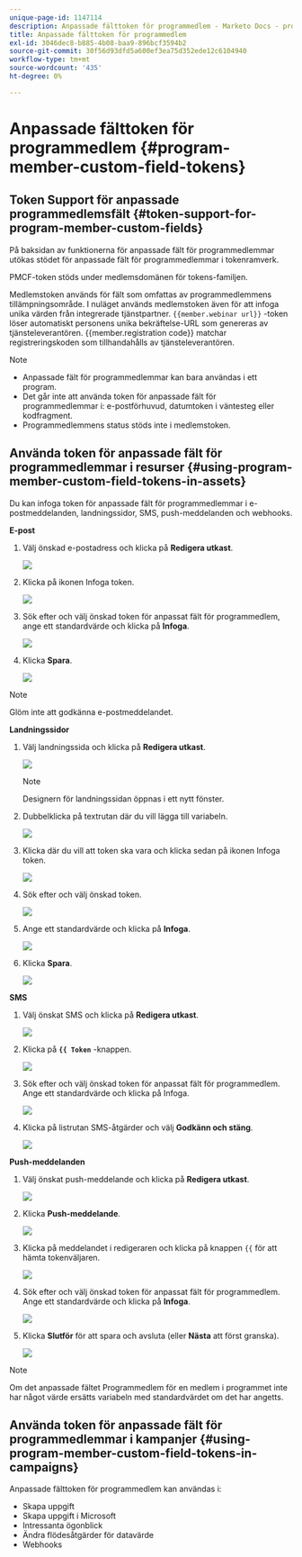 ```yaml
---
unique-page-id: 1147114
description: Anpassade fälttoken för programmedlem - Marketo Docs - produktdokumentation
title: Anpassade fälttoken för programmedlem
exl-id: 3046dec8-b885-4b08-baa9-896bcf3594b2
source-git-commit: 30f56d93dfd5a600ef3ea75d352ede12c6104940
workflow-type: tm+mt
source-wordcount: '435'
ht-degree: 0%

---
```


# Anpassade fälttoken för programmedlem {#program-member-custom-field-tokens}

## Token Support för anpassade programmedlemsfält {#token-support-for-program-member-custom-fields}

På baksidan av funktionerna för anpassade fält för programmedlemmar utökas stödet för anpassade fält för programmedlemmar i tokenramverk.

PMCF-token stöds under medlemsdomänen för tokens-familjen.

Medlemstoken används för fält som omfattas av programmedlemmens tillämpningsområde. I nuläget används medlemstoken även för att infoga unika värden från integrerade tjänstpartner. `{{member.webinar url}}` -token löser automatiskt personens unika bekräftelse-URL som genereras av tjänsteleverantören. {{member.registration code}} matchar registreringskoden som tillhandahålls av tjänsteleverantören.

>[!NOTE]
>
>* Anpassade fält för programmedlemmar kan bara användas i ett program.
>* Det går inte att använda token för anpassade fält för programmedlemmar i: e-postförhuvud, datumtoken i väntesteg eller kodfragment.
>* Programmedlemmens status stöds inte i medlemstoken.


## Använda token för anpassade fält för programmedlemmar i resurser {#using-program-member-custom-field-tokens-in-assets}

Du kan infoga token för anpassade fält för programmedlemmar i e-postmeddelanden, landningssidor, SMS, push-meddelanden och webhooks.

**E-post**

1. Välj önskad e-postadress och klicka på **Redigera utkast**.

   ![](assets/program-member-custom-field-tokens-1.png)

1. Klicka på ikonen Infoga token.

   ![](assets/program-member-custom-field-tokens-2.png)

1. Sök efter och välj önskad token för anpassat fält för programmedlem, ange ett standardvärde och klicka på **Infoga**.

   ![](assets/program-member-custom-field-tokens-3.png)

1. Klicka **Spara**.

   ![](assets/program-member-custom-field-tokens-4.png)

>[!NOTE]
>
>Glöm inte att godkänna e-postmeddelandet.

**Landningssidor**

1. Välj landningssida och klicka på **Redigera utkast**.

   ![](assets/program-member-custom-field-tokens-5.png)

   >[!NOTE]
   >
   >Designern för landningssidan öppnas i ett nytt fönster.

1. Dubbelklicka på textrutan där du vill lägga till variabeln.

   ![](assets/program-member-custom-field-tokens-6.png)

1. Klicka där du vill att token ska vara och klicka sedan på ikonen Infoga token.

   ![](assets/program-member-custom-field-tokens-7.png)

1. Sök efter och välj önskad token.

   ![](assets/program-member-custom-field-tokens-8.png)

1. Ange ett standardvärde och klicka på **Infoga**.

   ![](assets/program-member-custom-field-tokens-9.png)

1. Klicka **Spara**.

   ![](assets/program-member-custom-field-tokens-10.png)

**SMS**

1. Välj önskat SMS och klicka på **Redigera utkast**.

   ![](assets/program-member-custom-field-tokens-11.png)

1. Klicka på **`{{ Token`** -knappen.

   ![](assets/program-member-custom-field-tokens-12.png)

1. Sök efter och välj önskad token för anpassat fält för programmedlem. Ange ett standardvärde och klicka på Infoga.

   ![](assets/program-member-custom-field-tokens-13.png)

1. Klicka på listrutan SMS-åtgärder och välj **Godkänn och stäng**.

   ![](assets/program-member-custom-field-tokens-14.png)

**Push-meddelanden**

1. Välj önskat push-meddelande och klicka på **Redigera utkast**.

   ![](assets/program-member-custom-field-tokens-15.png)

1. Klicka **Push-meddelande**.

   ![](assets/program-member-custom-field-tokens-16.png)

1. Klicka på meddelandet i redigeraren och klicka på knappen `{{` för att hämta tokenväljaren.

   ![](assets/program-member-custom-field-tokens-17.png)

1. Sök efter och välj önskad token för anpassat fält för programmedlem. Ange ett standardvärde och klicka på **Infoga**.

   ![](assets/program-member-custom-field-tokens-18.png)

1. Klicka **Slutför** för att spara och avsluta (eller **Nästa** att först granska).

   ![](assets/program-member-custom-field-tokens-19.png)

>[!NOTE]
>
>Om det anpassade fältet Programmedlem för en medlem i programmet inte har något värde ersätts variabeln med standardvärdet om det har angetts.

## Använda token för anpassade fält för programmedlemmar i kampanjer {#using-program-member-custom-field-tokens-in-campaigns}

Anpassade fälttoken för programmedlem kan användas i:

* Skapa uppgift
* Skapa uppgift i Microsoft
* Intressanta ögonblick
* Ändra flödesåtgärder för datavärde
* Webhooks
